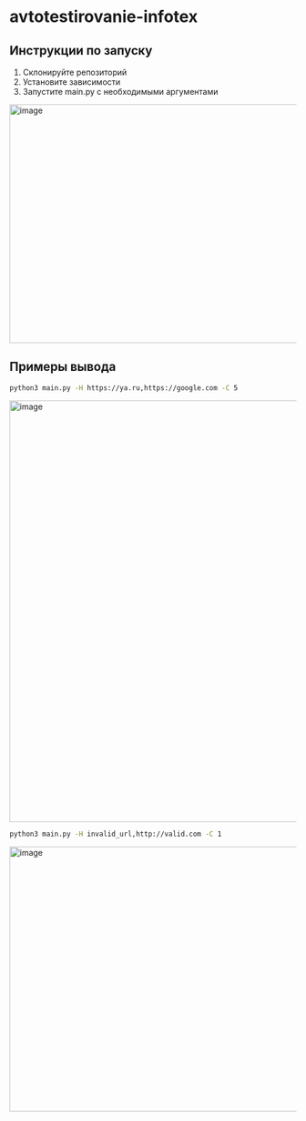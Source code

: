 # avtotestirovanie-infotex

## Инструкции по запуску
1) Склонируйте репозиторий
2) Установите зависимости
3) Запустите main.py с необходимыми аргументами

<img width="1645" height="419" alt="image" src="https://github.com/user-attachments/assets/c507fc2f-7a42-4623-82be-8c16c652c1ad" />

## Примеры вывода

```zsh
python3 main.py -H https://ya.ru,https://google.com -C 5
```
<img width="1687" height="740" alt="image" src="https://github.com/user-attachments/assets/3133f645-0afa-4ef7-82d6-cae25c925700" />

```zsh
python3 main.py -H invalid_url,http://valid.com -C 1 
```
<img width="1555" height="465" alt="image" src="https://github.com/user-attachments/assets/48ed663a-944a-46a8-bb81-c3e8421e879d" />
